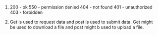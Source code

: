 1) 200 - ok
550 - permission denied
404 - not found 
401 - unauthorized
403 - forbidden

2) Get is used to request data and post is used to submit data. Get might be used to download a file and post might b used to upload a file.